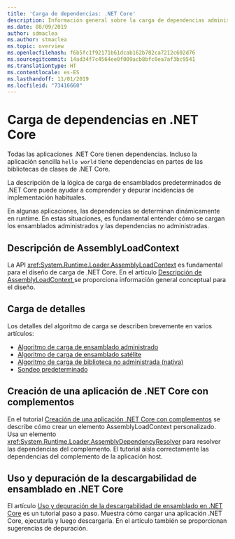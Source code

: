 ```yaml
---
title: 'Carga de dependencias: .NET Core'
description: Información general sobre la carga de dependencias administradas y no administradas en .NET Core
ms.date: 08/09/2019
author: sdmaclea
ms.author: stmaclea
ms.topic: overview
ms.openlocfilehash: f6b5fc1f92171b61dcab162b782ca7212c602d76
ms.sourcegitcommit: 14ad34f7c4564ee0f009acb8bfc0ea7af3bc9541
ms.translationtype: HT
ms.contentlocale: es-ES
ms.lasthandoff: 11/01/2019
ms.locfileid: "73416660"
---
```

# <a name="dependency-loading-in-net-core"></a>Carga de dependencias en .NET Core

Todas las aplicaciones .NET Core tienen dependencias. Incluso la aplicación sencilla `hello world` tiene dependencias en partes de las bibliotecas de clases de .NET Core.

La descripción de la lógica de carga de ensamblados predeterminados de .NET Core puede ayudar a comprender y depurar incidencias de implementación habituales.

En algunas aplicaciones, las dependencias se determinan dinámicamente en runtime. En estas situaciones, es fundamental entender cómo se cargan los ensamblados administrados y las dependencias no administradas.

## <a name="understanding-assemblyloadcontext"></a>Descripción de AssemblyLoadContext

La API <xref:System.Runtime.Loader.AssemblyLoadContext> es fundamental para el diseño de carga de .NET Core. En el artículo [Descripción de AssemblyLoadContext ](understanding-assemblyloadcontext.md) se proporciona información general conceptual para el diseño.

## <a name="loading-details"></a>Carga de detalles

Los detalles del algoritmo de carga se describen brevemente en varios artículos:

- [Algoritmo de carga de ensamblado administrado](loading-managed.md)
- [Algoritmo de carga de ensamblado satélite](loading-resources.md)
- [Algoritmo de carga de biblioteca no administrada (nativa)](loading-unmanaged.md)
- [Sondeo predeterminado](default-probing.md)

## <a name="create-a-net-core-application-with-plugins"></a>Creación de una aplicación de .NET Core con complementos

En el tutorial [Creación de una aplicación .NET Core con complementos](../tutorials/creating-app-with-plugin-support.md) se describe cómo crear un elemento AssemblyLoadContext personalizado. Usa un elemento <xref:System.Runtime.Loader.AssemblyDependencyResolver> para resolver las dependencias del complemento. El tutorial aísla correctamente las dependencias del complemento de la aplicación host.

## <a name="how-to-use-and-debug-assembly-unloadability-in-net-core"></a>Uso y depuración de la descargabilidad de ensamblado en .NET Core

El artículo [Uso y depuración de la descargabilidad de ensamblado en .NET Core](../../standard/assembly/unloadability.md) es un tutorial paso a paso. Muestra cómo cargar una aplicación .NET Core, ejecutarla y luego descargarla. En el artículo también se proporcionan sugerencias de depuración.
